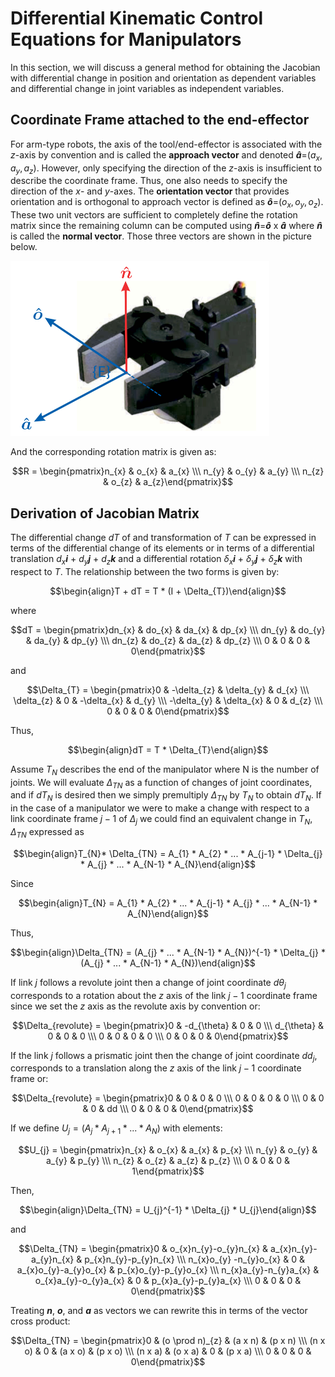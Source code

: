 # Differential Kinematic Control Equations for Manipulators

In this section, we will discuss a general method for obtaining the Jacobian with differential change in position and orientation as dependent variables and differential change in joint variables as independent variables.

## Coordinate Frame attached to the end-effector

For arm-type robots, the axis of the tool/end-effector is associated with the $z$-axis by convention and is called the **approach vector** and denoted **$\hat{a}$**=($a_{x}, a_{y}, a_{z}$). However, only specifying the direction of the $z$-axis is insufficient to describe the coordinate frame. Thus, one also needs to specify the direction of the $x$- and $y$-axes. The **orientation vector** that provides orientation and is orthogonal to approach vector is defined as **$\hat{o}$**=($o_{x}, o_{y}, o_{z}$). These two unit vectors are sufficient to completely define the rotation matrix since the remaining column can be computed using **$\hat{n}$**=**$\hat{o}$** x **$\hat{a}$** where **$\hat{n}$** is called the **normal vector**. Those three vectors are shown in the picture below.

![alt_tag](https://github.com/colin-zgf/Robotics-Modeling-and-Control/blob/master/image/end_effector.png)

And the corresponding rotation matrix is given as:

$$R = \begin{pmatrix}n_{x} & o_{x} & a_{x} \\\ n_{y} & o_{y} & a_{y} \\\ n_{z} & o_{z} & a_{z}\end{pmatrix}$$

## Derivation of Jacobian Matrix

The differential change $dT$ of and transformation of $T$ can be expressed in terms of the differential change of its elements or in terms of a differential translation $d_{x}$**$i$** + $d_{y}$**$j$** + $d_{z}$**$k$** and a differential rotation $\delta_{x}$**$i$** + $\delta_{y}$**$j$** + $\delta_{z}$**$k$** with respect to $T$. The relationship between the two forms is given by:

$$\begin{align}T + dT = T * (I + \Delta_{T})\end{align}$$

where

$$dT = \begin{pmatrix}dn_{x} & do_{x} & da_{x} & dp_{x} \\\ dn_{y} & do_{y} & da_{y} & dp_{y} \\\ dn_{z} & do_{z} & da_{z} & dp_{z} \\\  0 & 0 & 0 & 0\end{pmatrix}$$

and

$$\Delta_{T} = \begin{pmatrix}0 & -\delta_{z} & \delta_{y} & d_{x} \\\ \delta_{z} & 0 & -\delta_{x} & d_{y} \\\ -\delta_{y} & \delta_{x} & 0 & d_{z} \\\  0 & 0 & 0 & 0\end{pmatrix}$$

Thus,

$$\begin{align}dT = T * \Delta_{T}\end{align}$$

Assume $T_{N}$ describes the end of the manipulator where N is the number of joints. We will evaluate $\Delta_{TN}$ as a function of changes of joint coordinates, and if $dT_{N}$ is desired then we simply premultiply $\Delta_{TN}$ by $T_{N}$ to obtain $dT_{N}$. If in the case of a manipulator we were to make a change with respect to a link coordinate frame $j - 1$ of $\Delta_{j}$ we could find an equivalent change in $T_{N}$, $\Delta_{TN}$ expressed as

$$\begin{align}T_{N}* \Delta_{TN} = A_{1} * A_{2} * ... * A_{j-1} * \Delta_{j} * A_{j} * ... * A_{N-1} * A_{N}\end{align}$$

Since 

$$\begin{align}T_{N} = A_{1} * A_{2} * ... * A_{j-1} * A_{j} * ... * A_{N-1} * A_{N}\end{align}$$

Thus,

$$\begin{align}\Delta_{TN} = (A_{j} * ... * A_{N-1} * A_{N})^{-1} * \Delta_{j} * (A_{j} * ... * A_{N-1} * A_{N})\end{align}$$

If link $j$ follows a revolute joint then a change of joint coordinate $d\theta_{j}$ corresponds to a rotation about the $z$ axis of the
link $j-1$ coordinate frame since we set the $z$ axis as the revolute axis by convention or:

$$\Delta_{revolute} = \begin{pmatrix}0 & -d_{\theta} & 0 & 0 \\\ d_{\theta} & 0 & 0 & 0 \\\ 0 & 0 & 0 & 0 \\\  0 & 0 & 0 & 0\end{pmatrix}$$

If the link $j$ follows a prismatic joint then the change of joint coordinate $dd_{j}$, corresponds to a translation along the $z$ axis of the link $j-1$ coordinate frame or:

$$\Delta_{revolute} = \begin{pmatrix}0 & 0 & 0 & 0 \\\ 0 & 0 & 0 & 0 \\\ 0 & 0 & 0 & dd \\\  0 & 0 & 0 & 0\end{pmatrix}$$

If we define $U_{j} = (A_{j} * A_{j+1} * ... * A_{N})$ with elements:

$$U_{j} = \begin{pmatrix}n_{x} & o_{x} & a_{x} & p_{x} \\\ n_{y} & o_{y} & a_{y} & p_{y} \\\ n_{z} & o_{z} & a_{z} & p_{z} \\\  0 & 0 & 0 & 1\end{pmatrix}$$

Then,

$$\begin{align}\Delta_{TN} = U_{j}^{-1} * \Delta_{j} * U_{j}\end{align}$$

and

$$\Delta_{TN} = \begin{pmatrix}0 & o_{x}n_{y}-o_{y}n_{x} & a_{x}n_{y}-a_{y}n_{x} & p_{x}n_{y}-p_{y}n_{x} \\\ n_{x}o_{y} -n_{y}o_{x} & 0 & a_{x}o_{y}-a_{y}o_{x} & p_{x}o_{y}-p_{y}o_{x} \\\ n_{x}a_{y}-n_{y}a_{x} & o_{x}a_{y}-o_{y}a_{x} & 0 & p_{x}a_{y}-p_{y}a_{x} \\\  0 & 0 & 0 & 0\end{pmatrix}$$

Treating **$n$**, **$o$**, and **$a$** as vectors we can rewrite this in terms of the vector cross product:

$$\Delta_{TN} = \begin{pmatrix}0 & (o \prod n)_{z} & (a x n) & (p x n) \\\ (n x o) & 0 & (a x o) & (p x o)  \\\ (n x a) & (o x a) & 0 & (p x a) \\\  0 & 0 & 0 & 0\end{pmatrix}$$
